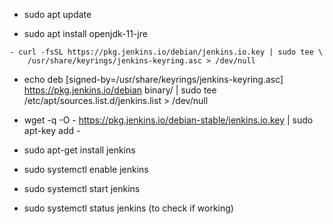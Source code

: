 - sudo apt update

- sudo apt install openjdk-11-jre

```
- curl -fsSL https://pkg.jenkins.io/debian/jenkins.io.key | sudo tee \
    /usr/share/keyrings/jenkins-keyring.asc > /dev/null
```

- echo deb [signed-by=/usr/share/keyrings/jenkins-keyring.asc] \
    https://pkg.jenkins.io/debian binary/ | sudo tee \
    /etc/apt/sources.list.d/jenkins.list > /dev/null
    
- wget -q -O -
https://pkg.jenkins.io/debian-stable/jenkins.io.key | sudo
apt-key add -    
    
- sudo apt-get install jenkins

- sudo systemctl enable jenkins

- sudo systemctl start jenkins

- sudo systemctl status jenkins (to check if working)
